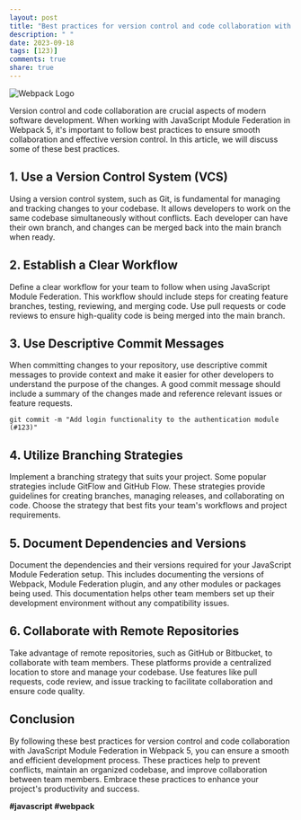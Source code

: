 ```yaml
---
layout: post
title: "Best practices for version control and code collaboration with JavaScript Module Federation in Webpack 5"
description: " "
date: 2023-09-18
tags: [123)]
comments: true
share: true
---
```


![Webpack Logo](https://webpack.js.org/assets/icon-square-small-slack.png)

Version control and code collaboration are crucial aspects of modern software development. When working with JavaScript Module Federation in Webpack 5, it's important to follow best practices to ensure smooth collaboration and effective version control. In this article, we will discuss some of these best practices.

## 1. Use a Version Control System (VCS)

Using a version control system, such as Git, is fundamental for managing and tracking changes to your codebase. It allows developers to work on the same codebase simultaneously without conflicts. Each developer can have their own branch, and changes can be merged back into the main branch when ready.

## 2. Establish a Clear Workflow

Define a clear workflow for your team to follow when using JavaScript Module Federation. This workflow should include steps for creating feature branches, testing, reviewing, and merging code. Use pull requests or code reviews to ensure high-quality code is being merged into the main branch.

## 3. Use Descriptive Commit Messages

When committing changes to your repository, use descriptive commit messages to provide context and make it easier for other developers to understand the purpose of the changes. A good commit message should include a summary of the changes made and reference relevant issues or feature requests.

```
git commit -m "Add login functionality to the authentication module (#123)"
```

## 4. Utilize Branching Strategies

Implement a branching strategy that suits your project. Some popular strategies include GitFlow and GitHub Flow. These strategies provide guidelines for creating branches, managing releases, and collaborating on code. Choose the strategy that best fits your team's workflows and project requirements.

## 5. Document Dependencies and Versions

Document the dependencies and their versions required for your JavaScript Module Federation setup. This includes documenting the versions of Webpack, Module Federation plugin, and any other modules or packages being used. This documentation helps other team members set up their development environment without any compatibility issues.

## 6. Collaborate with Remote Repositories

Take advantage of remote repositories, such as GitHub or Bitbucket, to collaborate with team members. These platforms provide a centralized location to store and manage your codebase. Use features like pull requests, code review, and issue tracking to facilitate collaboration and ensure code quality.

## Conclusion

By following these best practices for version control and code collaboration with JavaScript Module Federation in Webpack 5, you can ensure a smooth and efficient development process. These practices help to prevent conflicts, maintain an organized codebase, and improve collaboration between team members. Embrace these practices to enhance your project's productivity and success.

**#javascript #webpack**